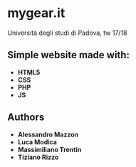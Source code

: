 # mygear.it 

Università degli studi di Padova, tw 17/18

## Simple website made with:

* **HTML5**
* **CSS**
* **PHP**
* **JS**

## Authors

* **Alessandro Mazzon**
* **Luca Modica**
* **Massimiliano Trentin**
* **Tiziano Rizzo**


